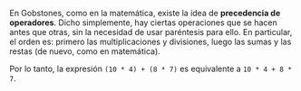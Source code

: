 En Gobstones, como en la matemática, existe la idea de **precedencia de operadores**. Dicho simplemente, hay ciertas operaciones que se hacen antes que otras, sin la necesidad de usar paréntesis para ello. En particular, el orden es: primero las multiplicaciones y divisiones, luego las sumas y las restas (de nuevo, como en matemática).

Por lo tanto, la expresión `(10 * 4) + (8 * 7)` es equivalente a `10 * 4 + 8 * 7`.